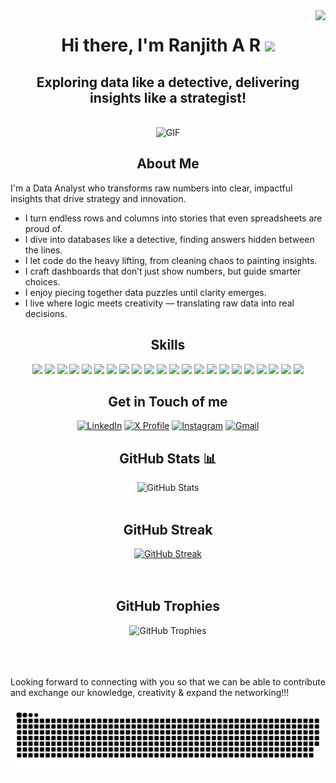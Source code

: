 <img align="right" src="https://komarev.com/ghpvc/?username=ranjith-nayak&color=blue&shape=flat-square" />

# <h1 align="center"> Hi there, I'm Ranjith A R <img src="https://media.giphy.com/media/hvRJCLFzcasrR4ia7z/giphy.gif" width="5%"></a> </h1>
<h2 align="center"> Exploring data like a detective, delivering insights like a strategist! </h2>
<br>

<div align="center">
  <img src="https://cdn.prod.website-files.com/6672f2c52186ba163a2a83d7/669ebe50d27619711b006102_Data%20report.gif" alt="GIF">
</div>

## <h2 align="center">About Me  </h2>

I'm a Data Analyst who transforms raw numbers into clear, impactful insights that drive strategy and innovation.

- I turn endless rows and columns into stories that even spreadsheets are proud of.  
- I dive into databases like a detective, finding answers hidden between the lines.  
- I let code do the heavy lifting, from cleaning chaos to painting insights.  
- I craft dashboards that don’t just show numbers, but guide smarter choices.  
- I enjoy piecing together data puzzles until clarity emerges.  
- I live where logic meets creativity — translating raw data into real decisions.  

## <h2 align="center">Skills  </h2>
<p align="center">

<!-- Languages & Tools -->
<img src="https://img.shields.io/badge/SQL-025E8C?style=for-the-badge&logo=postgresql&logoColor=white" />
<img src="https://img.shields.io/badge/Excel-217346?style=for-the-badge&logo=microsoft-excel&logoColor=white" />
<img src="https://img.shields.io/badge/Python-3776AB?style=for-the-badge&logo=python&logoColor=white" />
<img src="https://img.shields.io/badge/Power%20BI-F2C811?style=for-the-badge&logo=powerbi&logoColor=black" />
<img src="https://img.shields.io/badge/Tableau-E97627?style=for-the-badge&logo=tableau&logoColor=white" />
<img src="https://img.shields.io/badge/Jupyter-F37626?style=for-the-badge&logo=jupyter&logoColor=white" />
<img src="https://img.shields.io/badge/R-276DC3?style=for-the-badge&logo=r&logoColor=white" />

<!-- Python Libraries -->
<img src="https://img.shields.io/badge/Pandas-150458?style=for-the-badge&logo=pandas&logoColor=white" />
<img src="https://img.shields.io/badge/NumPy-013243?style=for-the-badge&logo=numpy&logoColor=white" />
<img src="https://img.shields.io/badge/Matplotlib-003B57?style=for-the-badge&logo=plotly&logoColor=white" />

<!-- Core Skills -->
<img src="https://img.shields.io/badge/Data%20Cleaning-FF6F00?style=for-the-badge&logo=databricks&logoColor=white" />
<img src="https://img.shields.io/badge/Data%20Visualization-008080?style=for-the-badge&logo=visualstudiocode&logoColor=white" />
<img src="https://img.shields.io/badge/Statistical%20Analysis-6A1B9A?style=for-the-badge&logo=google-analytics&logoColor=white" />
<img src="https://img.shields.io/badge/Reporting-007ACC?style=for-the-badge&logo=microsoft&logoColor=white" />

<!-- Additional Knowledge on -->
<img src="https://img.shields.io/badge/HTML5-E34F26?style=for-the-badge&logo=html5&logoColor=white" />
<img src="https://img.shields.io/badge/CSS3-1572B6?style=for-the-badge&logo=css3&logoColor=white" />
<img src="https://img.shields.io/badge/JavaScript-F7DF1E?style=for-the-badge&logo=javascript&logoColor=black" />
<img src="https://img.shields.io/badge/Java-007396?style=for-the-badge&logo=java&logoColor=white" />
<img src="https://img.shields.io/badge/C-00599C?style=for-the-badge&logo=c&logoColor=white" />
<img src="https://img.shields.io/badge/C++-00599C?style=for-the-badge&logo=cplusplus&logoColor=white" />
<img src="https://img.shields.io/badge/MS%20Office-D83B01?style=for-the-badge&logo=microsoft-office&logoColor=white" />
<img src="https://img.shields.io/badge/Figma-F24E1E?style=for-the-badge&logo=figma&logoColor=white" />

</p>
  

## <h2 align="center"> Get in Touch of me </h2>

<div align="center">
  <a href="https://www.linkedin.com/in/ranjith-a-r"><img src="https://img.shields.io/badge/LinkedIn-0A66C2?style=for-the-badge&logo=linkedin&logoColor=white" alt="LinkedIn"></a>
  <a href="https://x.com/ranjith-a-r"><img src="https://img.shields.io/badge/X-1DA1F2?style=for-the-badge&logo=x&logoColor=white" alt="X Profile"></a>
  <a href="https://instagram.com/reign_jeeth"><img src="https://img.shields.io/badge/Instagram-E4405F?style=for-the-badge&logo=instagram&logoColor=white" alt="Instagram"></a>
  <a href="24ranjith2003@gmail@gmail.com"><img src="https://cdn.jsdelivr.net/npm/simple-icons@v11/icons/gmail.svg" alt="Gmail" width="32" height="32"/></a>
</div>

## <h2 align="center"> GitHub Stats 📊</h2>

<div align="center">
  <img src="https://github-readme-stats.vercel.app/api?username=ranjith-nayak&show_icons=true" alt="GitHub Stats">
</div>
</br>

## <h2 align="center"> GitHub Streak </h2>

<div align="center">
  <a href="https://git.io/streak-stats"><img src="https://streak-stats.demolab.com?user=ranjith-nayak&theme=highcontrast&hide_border=true" alt="GitHub Streak"></a>
</div>
</br>
</br>


## <h2 align="center"> GitHub Trophies </h2>
<div align="center">
  <img src="https://github-profile-trophy.vercel.app/?username=ranjith-nayak&theme=dark&no-frame=false&no-bg=false&margin-w=4" alt="GitHub Trophies">
</div>
<br>
</br>
</br>

Looking forward to connecting with you so that we can be able to contribute and exchange our knowledge, creativity & expand the networking!!!

<picture>
  <source media="(prefers-color-scheme: dark)" srcset="https://raw.githubusercontent.com//ranjith-nayak//ranjith-nayak/output/github-snake-dark.svg" />
  <source media="(prefers-color-scheme: light)" srcset="https://raw.githubusercontent.com//ranjith-nayak//ranjith-nayak/output/github-snake.svg" />
  <img alt="github-snake" src="https://raw.githubusercontent.com/ranjith-nayak/ranjith-nayak/output/github-snake.svg" />
</picture>
